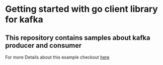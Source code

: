 # Getting started with go client library for kafka

## This repository contains samples about kafka producer and consumer
For more Details about this example checkout [here](https://developer.confluent.io/get-started/go/)